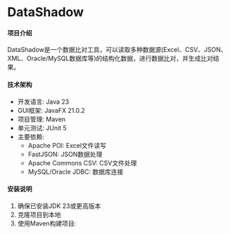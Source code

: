 # DataShadow

#### 项目介绍
DataShadow是一个数据比对工具，可以读取多种数据源(Excel、CSV、JSON、XML、Oracle/MySQL数据库等)的结构化数据，进行数据比对，并生成比对结果。

#### 技术架构
- 开发语言: Java 23
- GUI框架: JavaFX 21.0.2
- 项目管理: Maven
- 单元测试: JUnit 5
- 主要依赖:
  - Apache POI: Excel文件读写
  - FastJSON: JSON数据处理
  - Apache Commons CSV: CSV文件处理
  - MySQL/Oracle JDBC: 数据库连接
 
#### 安装说明
1. 确保已安装JDK 23或更高版本
2. 克隆项目到本地
3. 使用Maven构建项目:
